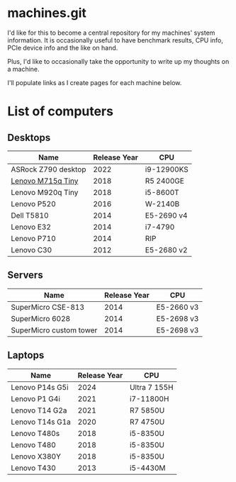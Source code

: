 # machines.git

I'd like for this to become a central repository for my machines' system information. It is occasionally useful to have benchmark results, CPU info, PCIe device info and the like on hand.

Plus, I'd like to occasionally take the opportunity to write up my thoughts on a machine.

I'll populate links as I create pages for each machine below.

# List of computers

## Desktops

| Name                                             | Release Year | CPU        |
| ------------------------------------------------ | ------------ | ---------- |
| ASRock Z790 desktop                              | 2022         | i9-12900KS |
| [Lenovo M715q Tiny](<Lenovo M715q/Lenovo M715q>) | 2018         | R5 2400GE  |
| Lenovo M920q Tiny                                | 2018         | i5-8600T   |
| Lenovo P520                                      | 2016         | W-2140B    |
| Dell T5810                                       | 2014         | E5-2690 v4 |
| Lenovo E32                                       | 2014         | i7-4790    |
| Lenovo P710                                      | 2014         | RIP        |
| Lenovo C30                                       | 2012         | E5-2680 v2 |

## Servers

| Name                    | Release Year | CPU        |
| ----------------------- | ------------ | ---------- |
| SuperMicro CSE-813      | 2014         | E5-2660 v3 |
| SuperMicro 6028         | 2014         | E5-2698 v3 |
| SuperMicro custom tower | 2014         | E5-2698 v3 |

## Laptops

| Name            | Release Year | CPU          |
| --------------- | ------------ | ------------ |
| Lenovo P14s G5i | 2024         | Ultra 7 155H |
| Lenovo P1 G4i   | 2021         | i7-11800H    |
| Lenovo T14 G2a  | 2021         | R7 5850U     |
| Lenovo T14s G1a | 2020         | R7 4750U     |
| Lenovo T480s    | 2018         | i5-8350U     |
| Lenovo T480     | 2018         | i5-8350U     |
| Lenovo X380Y    | 2018         | i5-8350U     |
| Lenovo T430     | 2013         | i5-4430M     |